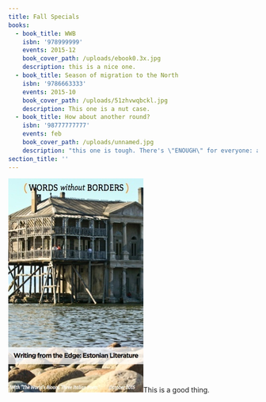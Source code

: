 ```yaml
---
title: Fall Specials
books:
  - book_title: WWB
    isbn: '978999999'
    events: 2015-12
    book_cover_path: /uploads/ebook0.3x.jpg
    description: this is a nice one.
  - book_title: Season of migration to the North
    isbn: '9786663333'
    events: 2015-10
    book_cover_path: /uploads/51zhvwqbckl.jpg
    description: This one is a nut case.
  - book_title: How about another round?
    isbn: '98777777777'
    events: feb
    book_cover_path: /uploads/unnamed.jpg
    description: "this one is tough. There's \"ENOUGH\" for everyone: and that's no joke."
section_title: ''
---
```


![](/uploads/versions/ebook0.3x---x----273-432x---.jpg)This is a good thing.